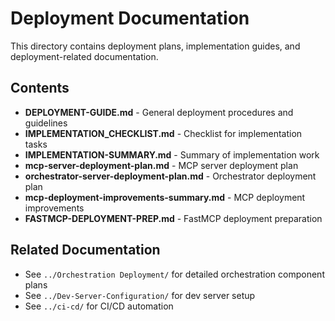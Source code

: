 # Deployment Documentation

This directory contains deployment plans, implementation guides, and deployment-related documentation.

## Contents

- **DEPLOYMENT-GUIDE.md** - General deployment procedures and guidelines
- **IMPLEMENTATION_CHECKLIST.md** - Checklist for implementation tasks
- **IMPLEMENTATION-SUMMARY.md** - Summary of implementation work
- **mcp-server-deployment-plan.md** - MCP server deployment plan
- **orchestrator-server-deployment-plan.md** - Orchestrator deployment plan
- **mcp-deployment-improvements-summary.md** - MCP deployment improvements
- **FASTMCP-DEPLOYMENT-PREP.md** - FastMCP deployment preparation

## Related Documentation

- See `../Orchestration Deployment/` for detailed orchestration component plans
- See `../Dev-Server-Configuration/` for dev server setup
- See `../ci-cd/` for CI/CD automation

